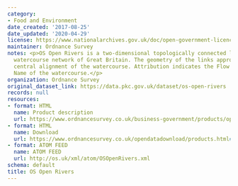 ```yaml
---
category:
- Food and Environment
date_created: '2017-08-25'
date_updated: '2020-04-29'
license: https://www.nationalarchives.gov.uk/doc/open-government-licence/version/3/
maintainer: Ordnance Survey
notes: <p>OS Open Rivers is a two-dimensional topologically connected link and node
  watercourse network of Great Britain. The geometry of the links approximates the
  central alignment of the watercourse. Attribution indicates the Flow Direction and
  Name of the watercourse.</p>
organization: Ordnance Survey
original_dataset_link: https://data.pkc.gov.uk/dataset/os-open-rivers
records: null
resources:
- format: HTML
  name: Product description
  url: https://www.ordnancesurvey.co.uk/business-government/products/open-map-rivers
- format: HTML
  name: Download
  url: https://www.ordnancesurvey.co.uk/opendatadownload/products.html#OPRVRS
- format: ATOM FEED
  name: ATOM FEED
  url: http://os.uk/xml/atom/OSOpenRivers.xml
schema: default
title: OS Open Rivers
---
```

